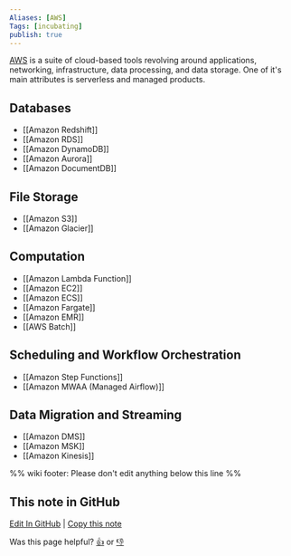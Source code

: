 ```yaml
---
Aliases: [AWS]
Tags: [incubating]
publish: true
---
```


[AWS](https://aws.amazon.com/) is a suite of cloud-based tools revolving around applications, networking, infrastructure, data processing, and data storage. One of it's main attributes is serverless and managed products.

## Databases
- [[Amazon Redshift]]
- [[Amazon RDS]]
- [[Amazon DynamoDB]]
- [[Amazon Aurora]]
- [[Amazon DocumentDB]]

## File Storage
- [[Amazon S3]]
- [[Amazon Glacier]]

## Computation
- [[Amazon Lambda Function]]
- [[Amazon EC2]]
- [[Amazon ECS]]
- [[Amazon Fargate]]
- [[Amazon EMR]]
- [[AWS Batch]]

## Scheduling and Workflow Orchestration
- [[Amazon Step Functions]]
- [[Amazon MWAA (Managed Airflow)]]

## Data Migration and Streaming

- [[Amazon DMS]]
- [[Amazon MSK]]
- [[Amazon Kinesis]]

%% wiki footer: Please don't edit anything below this line %%

## This note in GitHub

<span class="git-footer">[Edit In GitHub](https://github.dev/data-engineering-community/data-engineering-wiki/blob/main/Tools/Amazon%20Web%20Services.md "git-hub-edit-note") | [Copy this note](https://raw.githubusercontent.com/data-engineering-community/data-engineering-wiki/main/Tools/Amazon%20Web%20Services.md "git-hub-copy-note")</span>

<span class="git-footer">Was this page helpful?
[👍](https://tally.so/r/mOaxjk?rating=Yes&url=https://dataengineering.wiki/Tools/Amazon+Web+Services) or [👎](https://tally.so/r/mOaxjk?rating=No&url=https://dataengineering.wiki/Tools/Amazon+Web+Services)</span>
